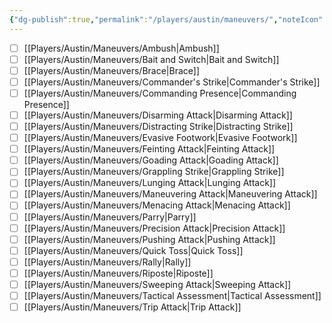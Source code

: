 ```yaml
---
{"dg-publish":true,"permalink":"/players/austin/maneuvers/","noteIcon":""}
---
```



- [ ] [[Players/Austin/Maneuvers/Ambush\|Ambush]]
- [ ] [[Players/Austin/Maneuvers/Bait and Switch\|Bait and Switch]]
- [ ] [[Players/Austin/Maneuvers/Brace\|Brace]]
- [ ] [[Players/Austin/Maneuvers/Commander's Strike\|Commander's Strike]]
- [ ] [[Players/Austin/Maneuvers/Commanding Presence\|Commanding Presence]]
- [ ] [[Players/Austin/Maneuvers/Disarming Attack\|Disarming Attack]]
- [ ] [[Players/Austin/Maneuvers/Distracting Strike\|Distracting Strike]]
- [ ] [[Players/Austin/Maneuvers/Evasive Footwork\|Evasive Footwork]]
- [ ] [[Players/Austin/Maneuvers/Feinting Attack\|Feinting Attack]]
- [ ] [[Players/Austin/Maneuvers/Goading Attack\|Goading Attack]]
- [ ] [[Players/Austin/Maneuvers/Grappling Strike\|Grappling Strike]]
- [ ] [[Players/Austin/Maneuvers/Lunging Attack\|Lunging Attack]]
- [ ] [[Players/Austin/Maneuvers/Maneuvering Attack\|Maneuvering Attack]]
- [ ] [[Players/Austin/Maneuvers/Menacing Attack\|Menacing Attack]]
- [ ] [[Players/Austin/Maneuvers/Parry\|Parry]]
- [ ] [[Players/Austin/Maneuvers/Precision Attack\|Precision Attack]]
- [ ] [[Players/Austin/Maneuvers/Pushing Attack\|Pushing Attack]]
- [ ] [[Players/Austin/Maneuvers/Quick Toss\|Quick Toss]]
- [ ] [[Players/Austin/Maneuvers/Rally\|Rally]]
- [ ] [[Players/Austin/Maneuvers/Riposte\|Riposte]]
- [ ] [[Players/Austin/Maneuvers/Sweeping Attack\|Sweeping Attack]]
- [ ] [[Players/Austin/Maneuvers/Tactical Assessment\|Tactical Assessment]]
- [ ] [[Players/Austin/Maneuvers/Trip Attack\|Trip Attack]]